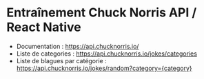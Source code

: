 # Entraînement Chuck Norris API / React Native

* Documentation : https://api.chucknorris.io/
* Liste de categories : https://api.chucknorris.io/jokes/categories
* Liste de blagues par catégorie : https://api.chucknorris.io/jokes/random?category={category}